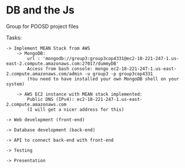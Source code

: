 # DB and the Js
Group for POOSD project files

Tasks:

	-> Implement MEAN Stack from AWS
		-> MongoDB:
			url : 'mongodb://group3:group3cop4331@ec2-18-221-247-1.us-east-2.compute.amazonaws.com:27017/dummyDB'
			Access from bash console: mongo ec2-18-221-247-1.us-east-2.compute.amazonaws.com/admin -u group3 -p group3cop4331
			(You need to have installed your own MongoDB shell on your system)
		
		-> AWS EC2 instance with MEAN stack implemented:
			Public DNS (IPv4): ec2-18-221-247-1.us-east-2.compute.amazonaws.com
			(I will get a nicer address for this)
	
	-> Web development (front-end)
	
	-> Database development (back-end)
	
	-> API to connect back-end with front-end
	
	-> Testing
	
	-> Presentation
	
    
